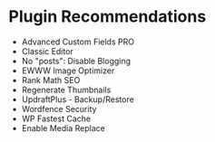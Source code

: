 # Plugin Recommendations

- Advanced Custom Fields PRO
- Classic Editor
- No "posts": Disable Blogging
- EWWW Image Optimizer
- Rank Math SEO
- Regenerate Thumbnails
- UpdraftPlus - Backup/Restore
- Wordfence Security
- WP Fastest Cache
- Enable Media Replace
